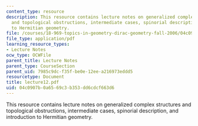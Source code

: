 ```yaml
---
content_type: resource
description: This resource contains lecture notes on generalized complex structures
  and topological obstructions, intermediate cases, spinorial description, and introduction
  to Hermitian geometry.
file: /courses/18-969-topics-in-geometry-dirac-geometry-fall-2006/04c0907b0a6569c3b353dd6cdcf663d6_lecture12.pdf
file_type: application/pdf
learning_resource_types:
- Lecture Notes
ocw_type: OCWFile
parent_title: Lecture Notes
parent_type: CourseSection
parent_uid: 7985c9dc-f35f-be0e-12ee-a216973eddd5
resourcetype: Document
title: lecture12.pdf
uid: 04c0907b-0a65-69c3-b353-dd6cdcf663d6
---
```

This resource contains lecture notes on generalized complex structures and topological obstructions, intermediate cases, spinorial description, and introduction to Hermitian geometry.

